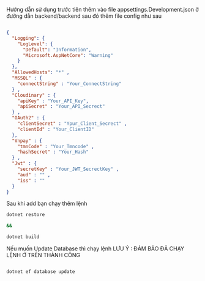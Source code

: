 Hướng dẫn sử dụng trước tiên thêm vào file appsettings.Development.json ở đường dẫn backend/backend sau đó thêm file config như sau 

``` json

{
  "Logging": {
    "LogLevel": {
      "Default": "Information",
      "Microsoft.AspNetCore": "Warning"
    }
  },
  "AllowedHosts": "*" ,
  "MSSQL" : {
    "connectString" : "Your_ConnectString"
  } ,
  "Cloudinary" : {
    "apiKey" : "Your_API_Key",
    "apiSecret" : "Your_API_Secrect"
  } ,
  "OAuth2" : {
    "clientSecret" : "Ypur_Client_Secrect" ,
    "clientId" : "Your_ClientID"
  },
  "Vnpay" : {
    "tmnCode" : "Your_Tmncode" ,
    "hashSecret" : "Your_Hash"
  } ,
  "Jwt" : {
    "secretKey" : "Your_JWT_SecrectKey" ,
    "aud" : "" ,
    "iss" : ""
  }
}
```

Sau khi add bạn chạy thêm lệnh

``` bash
dotnet restore

&&

dotnet build

```

Nếu muốn Update Database thì chạy lệnh LƯU Ý : ĐẢM BẢO ĐÃ CHẠY LỆNH Ở TRÊN THÀNH CÔNG

``` bash

dotnet ef database update

```

